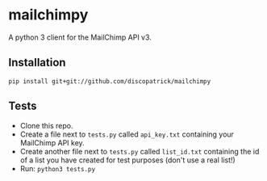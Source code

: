 # mailchimpy
A python 3 client for the MailChimp API v3.

## Installation

`pip install git+git://github.com/discopatrick/mailchimpy`

## Tests

* Clone this repo.
* Create a file next to `tests.py` called `api_key.txt` containing your MailChimp API key.
* Create another file next to `tests.py` called `list_id.txt` containing the id of a list you have created for test purposes (don't use a real list!)
* Run: `python3 tests.py`
